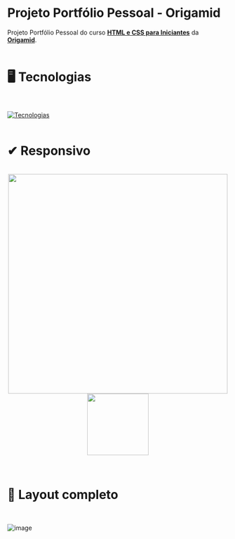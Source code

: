 # Projeto Portfólio Pessoal - Origamid
Projeto Portfólio Pessoal do curso <strong><a href="https://www.origamid.com/curso/html-e-css-para-iniciantes">HTML e CSS para Iniciantes</a></strong> da <strong><a href="https://www.origamid.com/">Origamid</a></strong>.
<br>
<br>

# 🖥 Tecnologias 
<br>

[![Tecnologias](https://skillicons.dev/icons?i=html,css)](https://github.com/dev-modesto)
<br>
<br>

# ✔ Responsivo
<br>

<div align="center">
  <img width="500" height="auto" src="https://github.com/dev-modesto/Projeto-Portfolio-Origamid/assets/122651099/8215537c-8c35-4892-bb5c-c3d8bcb9e53e">
  <img width="140" height="auto"  src="https://github.com/dev-modesto/Projeto-Portfolio-Origamid/assets/122651099/3429fbb9-1327-4ef8-950b-9712f880c3f0">
</div>

<br>
<br>

# 🎨 Layout completo
<br>

![image](https://github.com/dev-modesto/Projeto-Portfolio-Origamid/assets/122651099/4cecac5e-3605-4e68-b507-15b68f72161c)

